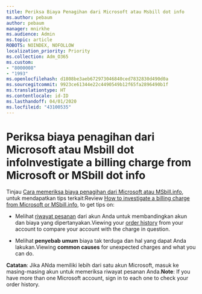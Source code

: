```yaml
---
title: Periksa Biaya Penagihan dari Microsoft atau Msbill dot info
ms.author: pebaum
author: pebaum
manager: mnirkhe
ms.audience: Admin
ms.topic: article
ROBOTS: NOINDEX, NOFOLLOW
localization_priority: Priority
ms.collection: Adm_O365
ms.custom:
- "8000008"
- "1993"
ms.openlocfilehash: d1808be3aeb672973046840ced7832830d490d0a
ms.sourcegitcommit: 9923ce61344e22c4490549b12f65fa2896490b1f
ms.translationtype: HT
ms.contentlocale: id-ID
ms.lasthandoff: 04/01/2020
ms.locfileid: "43100535"
---
```

# <a name="investigate-a-billing-charge-from-microsoft-or-msbill-dot-info"></a><span data-ttu-id="e4c11-102">Periksa biaya penagihan dari Microsoft atau Msbill dot info</span><span class="sxs-lookup"><span data-stu-id="e4c11-102">Investigate a billing charge from Microsoft or MSbill dot info</span></span>

<span data-ttu-id="e4c11-103">Tinjau [Cara memeriksa biaya penagihan dari Microsoft atau MSbill.info](https://support.microsoft.com/help/10623/microsoft-account-investigate-billing-charge), untuk mendapatkan tips terkait:</span><span class="sxs-lookup"><span data-stu-id="e4c11-103">Review [How to investigate a billing charge from Microsoft or MSbill.info](https://support.microsoft.com/help/10623/microsoft-account-investigate-billing-charge), to get tips on:</span></span> 

- <span data-ttu-id="e4c11-104">Melihat [riwayat pesanan](https://account.microsoft.com/billing/orders/) dari akun Anda untuk membandingkan akun dan biaya yang dipertanyakan.</span><span class="sxs-lookup"><span data-stu-id="e4c11-104">Viewing your [order history](https://account.microsoft.com/billing/orders/) from your account to compare your account with the charge in question.</span></span>

- <span data-ttu-id="e4c11-105">Melihat **penyebab umum** biaya tak terduga dan hal yang dapat Anda lakukan.</span><span class="sxs-lookup"><span data-stu-id="e4c11-105">Viewing **common causes** for unexpected charges and what you can do.</span></span>

<span data-ttu-id="e4c11-106">**Catatan**: Jika ANda memiliki lebih dari satu akun Microsoft, masuk ke masing-masing akun untuk memeriksa riwayat pesanan Anda.</span><span class="sxs-lookup"><span data-stu-id="e4c11-106">**Note**: If you have more than one Microsoft account, sign in to each one to check your order history.</span></span>
